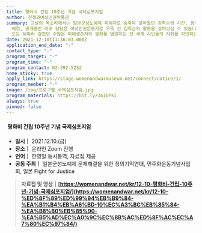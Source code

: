```yaml
---
title: 평화비 건립 10주년 기념 국제심포지엄
author: 전쟁과여성인권박물관
summary: 그날의 목소리에서는 일본군성노예제 피해자로 숨죽여 살아왔던 김학순의 시간, 용기 있는 첫 발걸음이 나오기까지 국내외 사회적
  배경, 공개증언 이후 당당한 여성인권운동가로 우뚝 선 김학순의 활동을 살펴보실 수 있습니다. 더불어 그가 일으킨 파장과 공명의 효과, 함께
  또는 뒤따라 걸었던 수많은 피해생존자와 평화를 염원하는 전 세계 시민들의 자취를 확인하는 시간이 될 것입니다.
date: 2021-12-10T11:36:03.000Z
application_end_date: "-"
contact_type: "-"
program_target: "-"
program_time: "-"
program_contact: 02-392-5252
home_sticky: true
apply_link: https://stage.womenandwarmuseum.net/connect/notice/1/
program_member: "-"
image: /img/프로그램_국제심포지엄.jpg
program_materials: https://bit.ly/3oIDPkI
always: true
pinned: false
---
```

####  평화비 건립 10주년 기념 국제심포지엄

* **일시｜** 2021.12.10.(금)
* **장소｜** 온라인 Zoom 진행
* **언어｜** 한영일 동시통역, 자료집 제공
* **공동 주최｜** 일본군성노예제 문제해결을 위한 정의기억연대, 민주화운동기념사업회, 일본 Fight for Justice

> **자료집 및 영상｜[https://womenandwar.net/kr/12-10-평화비-건립-10주년-기념-국제심포지엄/](https://womenandwar.net/kr/12-10-%ED%8F%89%ED%99%94%EB%B9%84-%EA%B1%B4%EB%A6%BD-10%EC%A3%BC%EB%85%84-%EA%B8%B0%EB%85%90-%EA%B5%AD%EC%A0%9C%EC%8B%AC%ED%8F%AC%EC%A7%80%EC%97%84/)**